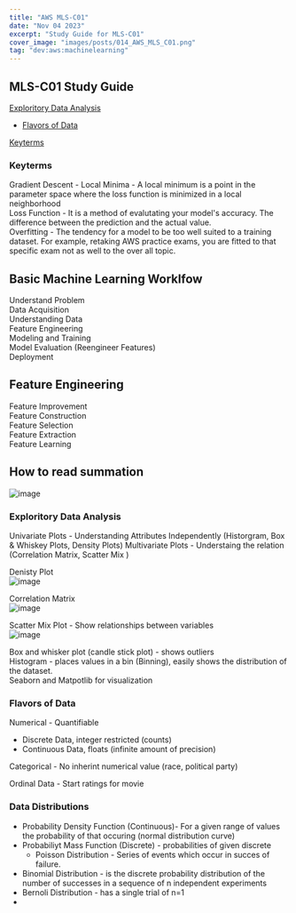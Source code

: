 ```yaml
---
title: "AWS MLS-C01"
date: "Nov 04 2023"
excerpt: "Study Guide for MLS-C01"
cover_image: "images/posts/014_AWS_MLS_C01.png"
tag: "dev:aws:machinelearning"
---
```


## MLS-C01 Study Guide
[Exploritory Data Analysis](#exploritory-data-analysis)
 - [Flavors of Data](#flavors-of-data)

[Keyterms](#keyterms)  


### Keyterms

Gradient Descent - 
Local Minima -  A local minimum is a point in the parameter space where the loss function is minimized in a local neighborhood  
Loss Function - It is a method of evalutating your model's accuracy.  The difference between the prediction and the actual value.   
Overfitting - The tendency for a model to be too well suited to a training dataset.  For example, retaking AWS practice exams, you are fitted to that specific exam not as well to the over all topic. 

## Basic Machine Learning Worklfow

Understand Problem    
Data Acquisition  
Understanding Data  
Feature Engineering  
Modeling and Training   
Model Evaluation (Reengineer Features)  
Deployment

## Feature Engineering

Feature Improvement  
Feature Construction  
Feature Selection  
Feature Extraction  
Feature Learning  

## How to read summation

![image](https://github.com/John502/longitudez/assets/12539353/477446a4-6149-42aa-a07d-768fcf821ebf)

### Exploritory Data Analysis

Univariate Plots -  Understanding Attributes Independently (Historgram, Box & Whiskey Plots, Density Plots)
Multivariate Plots - Understaing the relation (Correlation Matrix, Scatter Mix )

Denisty Plot   
![image](https://github.com/John502/longitudez/assets/12539353/05d47195-de7e-42b3-b370-79e6a11e013f)

Correlation Matrix   
![image](https://github.com/John502/longitudez/assets/12539353/ef9a2759-1582-4a31-80de-535e641aee14)

Scatter Mix Plot - Show relationships between variables  
![image](https://github.com/John502/longitudez/assets/12539353/c44afd86-50bc-47c7-8f81-49ae4596be4f)


Box and whisker plot (candle stick plot) - shows outliers  
Histogram - places values in a bin (Binning), easily shows the distribution of the dataset.  
Seaborn and Matpotlib for visualization   

### Flavors of Data 

Numerical - Quantifiable
- Discrete Data, integer restricted (counts)
- Continuous Data, floats (infinite amount of precision)

Categorical - No inherint numerical value (race, political party)  

Ordinal Data - Start ratings for movie
  
### Data Distributions

- Probability Density Function (Continuous)- For a given range of values the probability of that occuring (normal distribution curve)
- Probabiliyt Mass Function (Discrete) - probabilities of given discrete
   - Poisson Distribution - Series of events which occur in succes of failure.      
- Binomial Distribution -  is the discrete probability distribution of the number of successes in a sequence of n independent experiments
- Bernoli Distribution - has a single trial of n=1
- 
